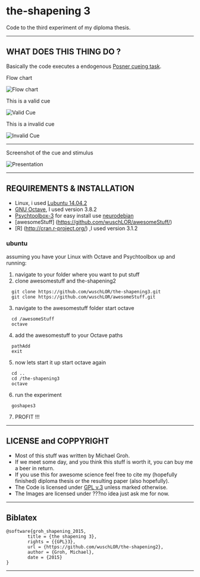 # the-shapening 3

Code to the third experiment of my diploma thesis.

----------------------------------------------------------------------------
## WHAT DOES THIS THING DO ?

Basically the code executes a endogenous [Posner cueing task](https://en.wikipedia.org/wiki/Posner_cueing_task). 
  
Flow chart

![Flow chart](./readme/flow.png)
 
This is a valid cue
 
![Valid Cue](./readme/valid.png)
 
This is a invalid cue
 
![Invalid Cue](./readme/invalid.png)
 
 ----------------------------------------------------------------------------
 
Screenshot of the cue and stimulus
 
![Presentation](./readme/screen.png)
 
----------------------------------------------------------------------------
## REQUIREMENTS & INSTALLATION

* Linux, i used [Lubuntu 14.04.2](http://lubuntu.net/)
* [GNU Octave](https://www.gnu.org/software/octave/), I used version 3.8.2
* [Psychtoolbox-3]( https://psychtoolbox-3.github.io/overview/) for easy install use [neurodebian](http://neuro.debian.net/)
* [awesomeStuff] (https://github.com/wuschLOR/awesomeStuff/) 
* [R] (http://cran.r-project.org/) ,I used version 3.1.2

### ubuntu

assuming you have your Linux with Octave and Psychtoolbox up and running:

1. navigate to your folder where you want to put stuff
2. clone awesomestuff and the-shapening2

```
  git clone https://github.com/wuschLOR/the-shapening3.git
  git clone https://github.com/wuschLOR/awesomeStuff.git
```

3. navigate to the awesomestuff folder start octave

```
  cd /awesomeStuff
  octave
```

4. add the awesomestuff to your Octave paths

```
  pathAdd
  exit
```

5. now lets start it up start octave again

```
  cd ..
  cd /the-shapening3
  octave
```

6. run the experiment

```
  goshapes3
```

7. PROFIT !!!

----------------------------------------------------------------------------
## LICENSE and COPPYRIGHT

* Most of this stuff was written by Michael Groh.
* If we meet some day, and you think this stuff is worth it, you can buy me a beer in return.
* If you use this for awesome science feel free to cite my (hopefully finished) diploma thesis or the resulting paper (also hopefully). 
* The Code is licensed under [GPL v.3](./LICENSE) unless marked otherwise. 
* The Images are licensed under ???no idea just ask me for now.

----------------------------------------------------------------------------
## Biblatex

```
@software{groh_shapening_2015,
        title = {the shapening 3},
        rights = {{GPL}3},
        url = {https://github.com/wuschLOR/the-shapening2},
        author = {Groh, Michael},
        date = {2015}
}
```

----------------------------------------------------------------------------
